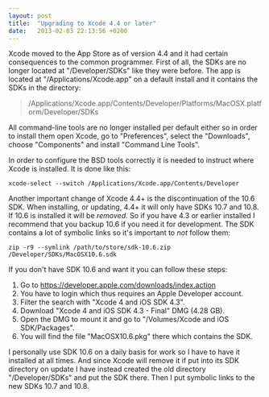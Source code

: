 ```yaml
---
layout: post
title:  "Upgrading to Xcode 4.4 or later"
date:   2013-02-03 22:13:56 +0200
---
```


Xcode moved to the App Store as of version 4.4 and it had certain consequences to the common programmer. First of all, the SDKs are no longer located at "/Developer/SDKs" like they were before. The app is located at "/Applications/Xcode.app" on a default install and it contains the SDKs in the directory:

<p><blockquote>/Applications/Xcode.app/Contents/Developer/Platforms/MacOSX.platform/Developer/SDKs</blockquote></p>

All command-line tools are no longer installed per default either so in order to install them open Xcode, go to "Preferences", select the "Downloads", choose "Components" and install "Command Line Tools".

In order to configure the BSD tools correctly it is needed to instruct where Xcode is installed. It is done like this:

```shell
xcode-select --switch /Applications/Xcode.app/Contents/Developer
```

Another important change of Xcode 4.4+ is the discontinuation of the 10.6 SDK. When installing, or updating, 4.4+ it will only have SDKs 10.7 and 10.8. If 10.6 is installed it will be <em>removed</em>. So if you have 4.3 or earlier installed I recommend that you backup 10.6 if you need it for development. The SDK contains a lot of symbolic links so it's important to <i>not</i> follow them:

```shell
zip -r9 --symlink /path/to/store/sdk-10.6.zip /Developer/SDKs/MacOSX10.6.sdk
```

If you don't have SDK 10.6 and want it you can follow these steps:
<ol>
	<li>Go to <a href="https://developer.apple.com/downloads/index.action" title="https://developer.apple.com/downloads/index.action" target="_blank">https://developer.apple.com/downloads/index.action</a></li>
	<li>You have to login which thus requires an Apple Developer account.</li>
	<li>Filter the search with "Xcode 4 and iOS SDK 4.3".</li>
	<li>Download "Xcode 4 and iOS SDK 4.3 - Final" DMG (4.28 GB).</li>
	<li>Open the DMG to mount it and go to "/Volumes/Xcode and iOS SDK/Packages".</li>
	<li>You will find the file "MacOSX10.6.pkg" there which contains the SDK.</li>
</ol>

I personally use SDK 10.6 on a daily basis for work so I have to have it installed at all times. And since Xcode will remove it if put into its SDK directory on update I have instead created the old directory "/Developer/SDKs" and put the SDK there. Then I put symbolic links to the new SDKs 10.7 and 10.8.
